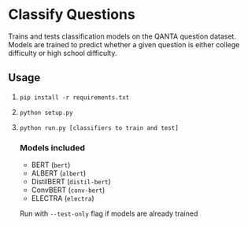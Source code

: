 # Classify Questions
Trains and tests classification models on the QANTA question dataset. Models are trained to predict whether a given question is either college difficulty or high school difficulty.

## Usage
1. ```pip install -r requirements.txt```
2. ```python setup.py```
3. ```python run.py [classifiers to train and test]```
    ### Models included
    * BERT (`bert`)
    * ALBERT (`albert`)
    * DistilBERT (`distil-bert`)
    * ConvBERT (`conv-bert`)
    * ELECTRA (`electra`)

    Run with ```--test-only``` flag if models are already trained